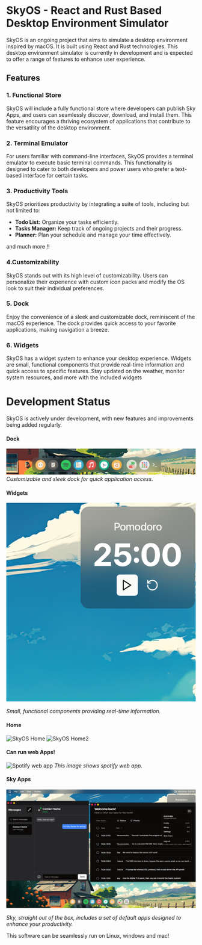 # SkyOS - React and Rust Based Desktop Environment Simulator

SkyOS is an ongoing project that aims to simulate a desktop environment inspired by macOS. It is built using React and Rust technologies. This desktop environment simulator is currently in development and is expected to offer a range of features to enhance user experience. 

## Features

### 1. Functional Store
SkyOS will include a fully functional store where developers can publish Sky Apps, and users can seamlessly discover, download, and install them. This feature encourages a thriving ecosystem of applications that contribute to the versatility of the desktop environment.

### 2. Terminal Emulator
For users familiar with command-line interfaces, SkyOS provides a terminal emulator to execute basic terminal commands. This functionality is designed to cater to both developers and power users who prefer a text-based interface for certain tasks.

### 3. Productivity Tools
SkyOS prioritizes productivity by integrating a suite of tools, including but not limited to:
- **Todo List:** Organize your tasks efficiently.
- **Tasks Manager:** Keep track of ongoing projects and their progress.
- **Planner:** Plan your schedule and manage your time effectively.

and much more !!

### 4.Customizability


SkyOS stands out with its high level of customizability. Users can personalize their experience with custom icon packs and modify the OS look to suit their individual preferences.

### 5. Dock
Enjoy the convenience of a sleek and customizable dock, reminiscent of the macOS experience. The dock provides quick access to your favorite applications, making navigation a breeze.

### 6. Widgets
SkyOS has a widget system to enhance your desktop experience. Widgets are small, functional components that provide real-time information and quick access to specific features. Stay updated on the weather, monitor system resources, and more with the included widgets

# Development Status

SkyOS is actively under development, with new features and improvements being added regularly. 

#### Dock
![SkyOS Dock](images/dock.png)
*Customizable and sleek dock for quick application access.*

#### Widgets
![SkyOS Widgets](images/widgets.png)

*Small, functional components providing real-time information.*

#### Home
![SkyOS Home](images/home.png)
![SkyOS Home2](images/home1.png)

#### Can run web Apps!
![Spotify web app](images/webapp.png)
*This image shows spotify web app.*

#### Sky Apps
![Sky apps](images/BAsicApps.png)

*Sky, straight out of the box, includes a set of default apps designed to enhance your productivity.*



This software can be seamlessly run on Linux, windows and mac!
